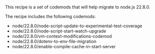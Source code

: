 This recipe is a set of codemods that will help migrate to node.js 22.8.0.


The recipe includes the following codemods:

- node/22.8.0/node-script-update-to-experimental-test-coverage
- node/22.8.0/node-script-start-watch-upgrade
- node/22.8.0/vm-context-modifications-codemod
- node/22.8.0/dotenv-to-env-file-migration
- node/22.8.0/enable-compile-cache-in-start-server